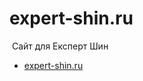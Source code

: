 # expert-shin.ru
 Сайт для Експерт Шин

- <a href="http://expert-shin.ru/" target="_blank">expert-shin.ru</a>
